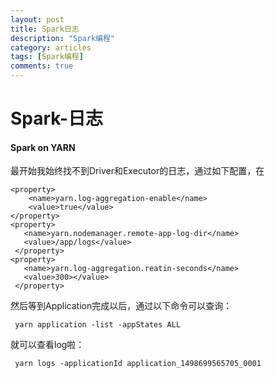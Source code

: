 ```yaml
---
layout: post
title: Spark日志
description: "Spark编程"
category: articles
tags: [Spark编程]
comments: true
---
```

Spark-日志
==========
#### Spark on YARN
最开始我始终找不到Driver和Executor的日志，通过如下配置，在
```
<property>
    <name>yarn.log-aggregation-enable</name>
    <value>true</value>
</property>
<property>
   <name>yarn.nodemanager.remote-app-log-dir</name>
   <value>/app/logs</value>
 </property>
<property>
   <name>yarn.log-aggregation.reatin-seconds</name>
   <value>300></value>
 </property>
```
然后等到Application完成以后，通过以下命令可以查询：
```
 yarn application -list -appStates ALL
```
就可以查看log啦：
```
 yarn logs -applicationId application_1498699565705_0001
 ```
